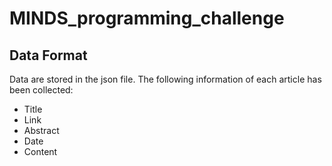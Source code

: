 # MINDS_programming_challenge

## Data Format
Data are stored in the json file. The following information of each article has been collected:
- Title
- Link
- Abstract
- Date
- Content
